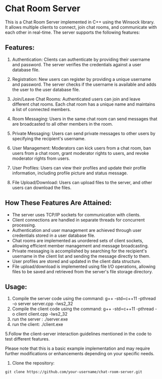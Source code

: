 # Chat Room Server

This is a Chat Room Server implemented in C++ using the Winsock library. It allows multiple clients to connect, join chat rooms, and communicate with each other in real-time. The server supports the following features:

## Features:

1. Authentication: Clients can authenticate by providing their username and password. The server verifies the credentials against a user database file.

2. Registration: New users can register by providing a unique username and password. The server checks if the username is available and adds the user to the user database file.

3. Join/Leave Chat Rooms: Authenticated users can join and leave different chat rooms. Each chat room has a unique name and maintains a list of connected members.

4. Room Messaging: Users in the same chat room can send messages that are broadcasted to all other members in the room.

5. Private Messaging: Users can send private messages to other users by specifying the recipient's username.

6. User Management: Moderators can kick users from a chat room, ban users from a chat room, grant moderator rights to users, and revoke moderator rights from users.

7. User Profiles: Users can view their profiles and update their profile information, including profile picture and status message.

8. File Upload/Download: Users can upload files to the server, and other users can download the files.

## How These Features Are Attained:

- The server uses TCP/IP sockets for communication with clients.
- Client connections are handled in separate threads for concurrent processing.
- Authentication and user management are achieved through user credentials stored in a user database file.
- Chat rooms are implemented as unordered sets of client sockets, allowing efficient member management and message broadcasting.
- Private messaging is accomplished by searching for the recipient's username in the client list and sending the message directly to them.
- User profiles are stored and updated in the client data structure.
- File upload/download is implemented using file I/O operations, allowing files to be saved and retrieved from the server's file storage directory.

## Usage:
1. Compile the server code using the command:
   g++ -std=c++11 -pthread -o server server.cpp -lws2_32
2. Compile the client code using the command:
   g++ -std=c++11 -pthread -o client client.cpp -lws2_32
3. run the server :
   ./server.exe
4. run the client:
   ./client.exe

5.Follow the client-server interaction guidelines mentioned in the code to test different features.

Please note that this is a basic example implementation and may require further modifications or enhancements depending on your specific needs.

1. Clone the repository:

```shell
git clone https://github.com/your-username/chat-room-server.git
